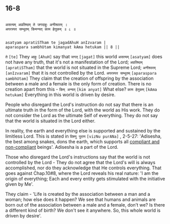 ## 16-8


```shloka-sa

असत्यम् अप्रतिष्ठम् ते जगदाहुः अनीश्वरम् ।
अपरस्पर सम्भूतम् किमन्यत् काम हेतुकम् ॥ ८ ॥

```
```shloka-sa-hk

asatyam apratiSTham te jagadAhuH anIzvaram |
aparaspara sambhUtam kimanyat kAma hetukam || 8 ||

```
`ते` `[te]` They `आहुः` `[AhuH]` say that `जगत्` `[jagat]` this world `असत्यम्` `[asatyam]` does not have any truth, that it's not a manifestation of the Lord; `अप्रतिष्ठम्` `[apratiSTham]` that the world is not situated in the Supreme Lord; `अनीश्वरम्` `[anIzvaram]` that it is not controlled by the Lord. `अपरस्पर सम्भूतम्` `[aparaspara sambhUtam]` They claim that the creation of offspring by the association between a male and a female is the only form of creation. There is no creation apart from this - `किम् अन्यत्` `[kim anyat]` What else? `काम हेतुकम्` `[kAma hetukam]` Everything in this world is driven by desire.

People who disregard the Lord's instruction do not say that there is an ultimate truth in the form of the Lord, with the world as His work. They do not consider the Lord as the ultimate Self of everything. They do not say that the world is situated in the Lord either.

In reality, the earth and everything else is supported and sustained by the limitless Lord. This is stated in 
`विश्णु पुराण` `[vizNu purANa]` , 2-5-27:
 'Adisesha, the best among snakes, dons the earth, which supports all 
[compliant and non-compliant](Chapter_16.md#deva_asura)
 beings'. Adisesha is a part of the Lord.

Those who disregard the Lord's instructions say that the world is not controlled by the Lord - They do not agree that the Lord's will is always accomplished, nor do they acknowledge that He controls everything. That goes against Chap.10#8, where the Lord reveals his real nature: 'I am the origin of everything; Each and every entity gets stimulated with the initiative given by Me'.

They claim - 'Life is created by the association between a man and a woman; how else does it happen? We see that humans and animals are born out of the association between a male and a female, don’t we? Is there a different kind of birth? We don't see it anywhere. So, this whole world is driven by desire'.


